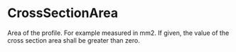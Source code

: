 CrossSectionArea
================

Area of the profile. For example measured in mm2. If given, the value of the cross section area shall be greater than zero.
